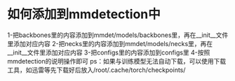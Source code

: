 # 如何添加到mmdetection中
1-把backbones里的内容添加到mmdet/models/backbones里，再在__init__文件里添加对应内容
2-把necks里的内容添加到mmdet/models/necks里，再在__init__文件里添加对应内容
3-把configs里的内容添加到configs里
4-按照mmdetection的说明操作即可
ps：如果与训练模型无法自动下载，可以使用下载工具，如迅雷等先下载好后放入/root/.cache/torch/checkpoints/
